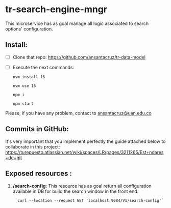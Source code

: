 # tr-search-engine-mngr

This microservice has as goal manage all logic associated to search options' configuration.

## Install:

 - [ ] Clone that repo: https://github.com/ansantacruz/tr-data-model
 - [ ] Execute the next commands:
	        
    `nvm install 16`

    `nvm use 16`

    `npm i`

    `npm start`


Please, if you have any problem, contact to ansantacruz@uan.edu.co

## Commits in GitHub:

It's very important that you implement perfectly the guide attached below to collaborate in this project: https://turepuesto.atlassian.net/wiki/spaces/LR/pages/3211265/Est+ndares+de+git

## Exposed resources  :

 1. **/search-config**:  This resource has as goal return all configuration available in DB for build the search window in the front end. 

         `curl --location --request GET 'localhost:9084/V1/search-config'`
 
